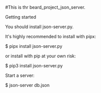 #This is thr beard_project_json_server. 


Getting started 

You should install json-server.py.

It's highly recommended to install with pipx:

$ pipx install json-server.py 

or install with pip at your own risk:

$ pip3 install json-server.py


Start a server:

$ json-server db.json
